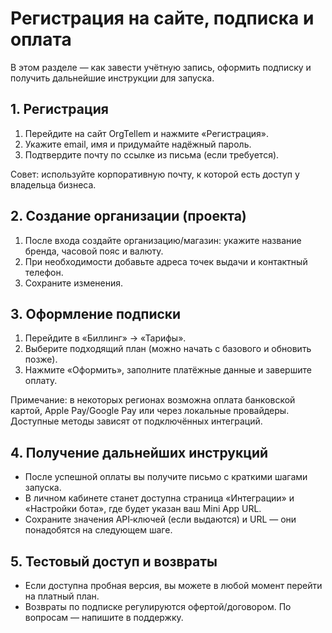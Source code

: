 # Регистрация на сайте, подписка и оплата

В этом разделе — как завести учётную запись, оформить подписку и получить дальнейшие инструкции для запуска.

## 1. Регистрация
1. Перейдите на сайт OrgTellem и нажмите «Регистрация».  
2. Укажите email, имя и придумайте надёжный пароль.  
3. Подтвердите почту по ссылке из письма (если требуется).

Совет: используйте корпоративную почту, к которой есть доступ у владельца бизнеса.

## 2. Создание организации (проекта)
1. После входа создайте организацию/магазин: укажите название бренда, часовой пояс и валюту.  
2. При необходимости добавьте адреса точек выдачи и контактный телефон.  
3. Сохраните изменения.

## 3. Оформление подписки
1. Перейдите в «Биллинг» → «Тарифы».  
2. Выберите подходящий план (можно начать с базового и обновить позже).  
3. Нажмите «Оформить», заполните платёжные данные и завершите оплату.

Примечание: в некоторых регионах возможна оплата банковской картой, Apple Pay/Google Pay или через локальные провайдеры. Доступные методы зависят от подключённых интеграций.

## 4. Получение дальнейших инструкций
- После успешной оплаты вы получите письмо с краткими шагами запуска.  
- В личном кабинете станет доступна страница «Интеграции» и «Настройки бота», где будет указан ваш Mini App URL.  
- Сохраните значения API‑ключей (если выдаются) и URL — они понадобятся на следующем шаге.

## 5. Тестовый доступ и возвраты
- Если доступна пробная версия, вы можете в любой момент перейти на платный план.  
- Возвраты по подписке регулируются офертой/договором. По вопросам — напишите в поддержку.
